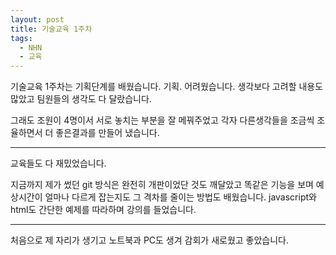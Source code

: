 ```yaml
---
layout: post
title: 기술교육 1주차
tags:
  - NHN
  - 교육
---
```


기술교육 1주차는 기획단계를 배웠습니다.
기획.
어려웠습니다.
생각보다 고려할 내용도 많았고 팀원들의 생각도 다 달랐습니다.

그래도 조원이 4명이서 서로 놓치는 부분을 잘 메꿔주었고
각자 다른생각들을 조금씩 조율하면서 더 좋은결과를 만들어 냈습니다.

---

교육들도 다 재밌었습니다.

지금까지 제가 썼던 git 방식은 완전히 개판이었단 것도 깨달았고
똑같은 기능을 보며 예상시간이 얼마나 다르게 잡는지도 그 격차를 줄이는 방법도 배웠습니다.
javascript와 html도 간단한 예제를 따라하며 강의를 들었습니다.

---

처음으로 제 자리가 생기고 노트북과 PC도 생겨
감회가 새로웠고
좋았습니다.

